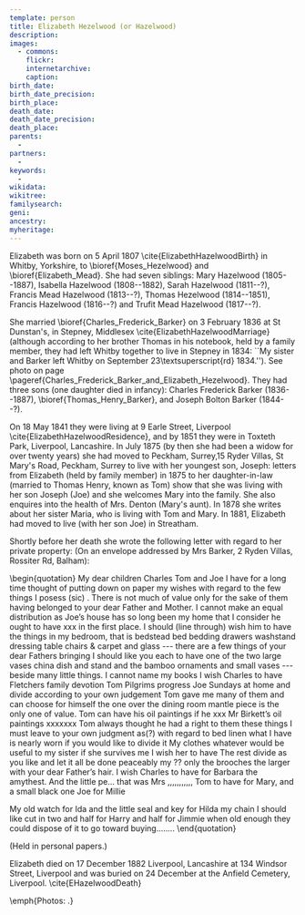 ```yaml
---
template: person
title: Elizabeth Hezelwood (or Hazelwood)
description:
images:
  - commons: 
    flickr: 
    internetarchive: 
    caption: 
birth_date: 
birth_date_precision: 
birth_place: 
death_date: 
death_date_precision: 
death_place: 
parents:
  - 
partners:
  - 
keywords:
  - 
wikidata: 
wikitree: 
familysearch: 
geni: 
ancestry: 
myheritage: 
---
```

Elizabeth was born on 5 April 1807 \cite{ElizabethHazelwoodBirth} in Whitby, Yorkshire, to \bioref{Moses_Hezelwood} and \bioref{Elizabeth_Mead}.  She had seven siblings: Mary Hazelwood (1805--1887), Isabella Hazelwood (1808--1882), Sarah Hazelwood (1811--?), Francis Mead Hazelwood (1813--?), Thomas Hezelwood (1814--1851), Francis Hazelwood (1816--?) and Trufit Mead Hazelwood (1817--?). 

She married \bioref{Charles_Frederick_Barker} on 3 February 1836 at St Dunstan's, in Stepney, Middlesex \cite{ElizabethHazelwoodMarriage} (although according to her brother Thomas in his notebook, held by a family member, they had left Whitby together to live in Stepney in 1834: ``My sister and Barker left Whitby on September 23\textsuperscript{rd} 1834.'').
See photo on page \pageref{Charles_Frederick_Barker_and_Elizabeth_Hezelwood}.
They had three sons (one daughter died in infancy):  Charles Frederick Barker (1836--1887), \bioref{Thomas_Henry_Barker}, and Joseph Bolton Barker (1844--?).

On 18 May 1841 they were living at 9 Earle Street, Liverpool \cite{ElizabethHazelwoodResidence}, and by 1851 they were in Toxteth Park, Liverpool, Lancashire. In July 1875 (by then she had been a widow for over twenty years) she had moved to	Peckham, Surrey,15 Ryder Villas, St Mary's Road, Peckham, Surrey to live with her youngest son, Joseph: letters from Elizabeth (held by family member) in 1875 to her daughter-in-law (married to Thomas Henry, known as Tom) show that she was living with her son Joseph (Joe) and she welcomes Mary into the family. She also enquires into the health of Mrs. Denton (Mary's aunt). In 1878 she writes about her sister Maria, who is living with Tom and Mary. In 1881, Elizabeth had moved to live (with her son Joe) in Streatham. 

Shortly before her death she wrote the following letter with regard to her private property: (On an envelope addressed by Mrs Barker, 2 Ryden Villas, Rossiter Rd, Balham):

\begin{quotation}
My dear children Charles Tom and Joe I have for a long time thought of putting down on paper my wishes with regard to the few things I posess (sic) . There is not much of value only for the sake of them having belonged to your dear Father and Mother. I cannot make an equal distribution as Joe’s house has so long been my home that I consider he ought to have xxx in the first place. I should (line through) wish him to have the things in my bedroom, that is bedstead bed bedding drawers washstand dressing table chairs \& carpet and glass --- there are a few things of your dear Fathers bringing I should like you each to have one of the two large vases china dish and stand and the bamboo ornaments and small vases --- beside many little things. I cannot name my books I wish Charles to have Fletchers family devotion Tom Pilgrims progress Joe Sundays at home and divide according to your own judgement Tom gave me many of them and can choose for himself the one over the dining room mantle piece is the only one of value. Tom can have his oil paintings if he xxx Mr Birkett’s oil paintings xxxxxxx Tom always thought he had a right to them these things I must leave to your own judgment as(?) with regard to bed linen what I have is nearly worn if you would like to divide it My clothes whatever would be useful to my sister if she survives me I wish her to have The rest divide as you like and let it all be done peaceably my ?? only the brooches the larger with your dear Father’s hair. I wish Charles to have for Barbara the amythest. And the little pe... that was Mrs ,,,,,,,,,,, Tom to have for Mary, and a small black one Joe for Millie

My old watch for Ida and the little seal and key for Hilda my chain I should like cut in two and half for Harry and half for Jimmie when old enough they could dispose of it to go toward buying........
\end{quotation}

(Held in personal papers.)

Elizabeth died on 17 December 1882 Liverpool, Lancashire at 134 Windsor Street, Liverpool and was buried on 24 December at the Anfield Cemetery, Liverpool. \cite{EHazelwoodDeath}

\emph{Photos: .}
